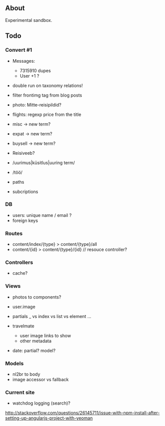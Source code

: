 ## About

Experimental sandbox.

## Todo

### Convert #1

- Messages:
    - 7315910 dupes
    - User +1 ?
    
- double run on taxonomy relations!

- filter frontimg tag from blog posts

- photo: Mitte-reisipildid?

- flights: regexp price from the title

- misc -> new term?
- expat -> new term?
- buysell -> new term?

- Reisiveeb?
- /uurimus|küsitlus|uuring term/
- /töö/

- paths
- subcriptions

### DB

- users: unique name / email ?
- foreign keys

### Routes

- content/index/{type} > content/{type}/all
- content/{id} > content/{type}/{id} // resouce controller?

### Controllers

- cache?

### Views

- photos to components?

- user.image

- partials _ vs index vs list vs element ...

- travelmate
    - user image links to show
    - other metadata

- date: partial? model?

### Models

- nl2br to body
- image accessor vs fallback

### Current site

- watchdog logging (search)?

http://stackoverflow.com/questions/26145711/issue-with-npm-install-after-setting-up-angularjs-project-with-yeoman